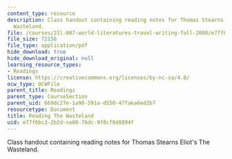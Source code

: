 ```yaml
---
content_type: resource
description: Class handout containing reading notes for Thomas Stearns Eliot's The
  Wasteland.
file: /courses/21l-007-world-literatures-travel-writing-fall-2008/e77f6bc32b2dce0076dc9f0cf0d8894f_thewasteland_4.pdf
file_size: 72156
file_type: application/pdf
hide_download: true
hide_download_original: null
learning_resource_types:
- Readings
license: https://creativecommons.org/licenses/by-nc-sa/4.0/
ocw_type: OCWFile
parent_title: Readings
parent_type: CourseSection
parent_uid: 669dc27e-1a98-591a-d550-47faea6ed2b7
resourcetype: Document
title: Reading The Wasteland
uid: e77f6bc3-2b2d-ce00-76dc-9f0cf0d8894f
---
```

Class handout containing reading notes for Thomas Stearns Eliot's The Wasteland.